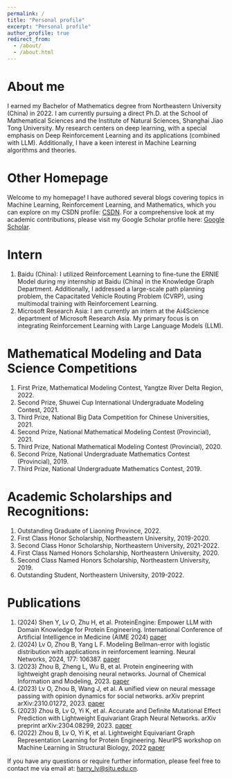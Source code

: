 ```yaml
---
permalink: /
title: "Personal profile"
excerpt: "Personal profile"
author_profile: true
redirect_from: 
  - /about/
  - /about.html
---
```


About me
======
I earned my Bachelor of Mathematics degree from Northeastern University (China) in 2022. I am currently pursuing a direct Ph.D. at the School of Mathematical Sciences and the Institute of Natural Sciences, Shanghai Jiao Tong University. My research centers on deep learning, with a special emphasis on Deep Reinforcement Learning and its applications (combined with LLM). Additionally, I have a keen interest in Machine Learning algorithms and theories.


Other Homepage
======
Welcome to my homepage! I have authored several blogs covering topics in Machine Learning, Reinforcement Learning, and Mathematics, which you can explore on my CSDN profile: [CSDN](https://blog.csdn.net/lvoutongyi?spm=1000.2115.3001.5343). For a comprehensive look at my academic contributions, please visit my Google Scholar profile here: [Google Scholar](https://scholar.google.com.hk/citations?hl=zh-CN&user=1ZFUKEIAAAAJ). 




Intern
======
1. Baidu (China): I utilized Reinforcement Learning to fine-tune the ERNIE Model during my internship at Baidu (China) in the Knowledge Graph Department. Additionally, I addressed a large-scale path planning problem, the Capacitated Vehicle Routing Problem (CVRP), using multimodal training with Reinforcement Learning.
2. Microsoft Research Asia: I am currently an intern at the Ai4Science department of Microsoft Research Asia. My primary focus is on integrating Reinforcement Learning with Large Language Models (LLM).



Mathematical Modeling and Data Science Competitions
======
1. First Prize, Mathematical Modeling Contest, Yangtze River Delta Region, 2022.
2. Second Prize, Shuwei Cup International Undergraduate Modeling Contest, 2021.
3. Third Prize, National Big Data Competition for Chinese Universities, 2021.
4. Second Prize, National Mathematical Modeling Contest (Provincial), 2021.
5. Third Prize, National Mathematical Modeling Contest (Provincial), 2020.
6. Second Prize, National Undergraduate Mathematics Contest (Provincial), 2019.
7. Third Prize, National Undergraduate Mathematics Contest, 2019.
   

Academic Scholarships and Recognitions:
======
1. Outstanding Graduate of Liaoning Province, 2022.
2. First Class Honor Scholarship, Northeastern University, 2019-2020.
3. Second Class Honor Scholarship, Northeastern University, 2021-2022.
4. First Class Named Honors Scholarship, Northeastern University, 2020.
5. Second Class Named Honors Scholarship, Northeastern University, 2019.
6. Outstanding Student, Northeastern University, 2019-2022.



Publications
======
1. (2024) Shen Y, Lv O, Zhu H, et al. ProteinEngine: Empower LLM with Domain Knowledge for Protein Engineering. International Conference of Artificial Intelligence in Medicine (AIME 2024) [paper](https://arxiv.org/pdf/2405.06658)
2. (2024) Lv O, Zhou B, Yang L F. Modeling Bellman-error with logistic distribution with applications in reinforcement learning. Neural Networks, 2024, 177: 106387. [paper](https://papers.ssrn.com/sol3/papers.cfm?abstract_id=4733708)
3. (2023) Zhou B, Zheng L, Wu B, et al. Protein engineering with lightweight graph denoising neural networks. Journal of Chemical Information and Modeling, 2023. [paper](https://pubs.acs.org/doi/full/10.1021/acs.jcim.4c00036)
4. (2023) Lv O, Zhou B, Wang J, et al. A unified view on neural message passing with opinion dynamics for social networks. arXiv preprint arXiv:2310.01272, 2023. [paper](https://arxiv.org/abs/2310.01272)
5. (2023) Zhou B, Lv O, Yi K, et al. Accurate and Definite Mutational Effect Prediction with Lightweight Equivariant Graph Neural Networks. arXiv preprint arXiv:2304.08299, 2023. [paper](https://arxiv.org/abs/2304.08299)
6. (2022) Zhou B, Lv O, Yi K, et al. Lightweight Equivariant Graph Representation Learning for Protein Engineering. NeurIPS workshop on Machine Learning in Structural Biology, 2022 [paper](https://openreview.net/pdf?id=IWoHx6bY4Zm)


If you have any questions or require further information, please feel free to contact me via email at: harry_lv@sjtu.edu.cn.

